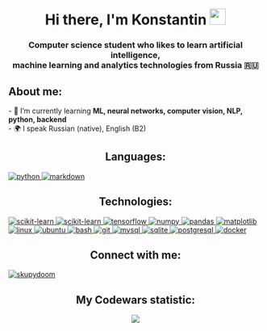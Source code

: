 <h1 align="center">Hi there, I'm Konstantin </a> 
<img src="https://github.com/blackcater/blackcater/raw/main/images/Hi.gif" height="32"/></h1>
<h3 align="center">Computer science student who likes to learn artificial intelligence,
<br />machine learning and analytics technologies from Russia 🇷🇺</h3>
<h2>About me:</h2>
<p>- 🌱 I’m currently learning <b>ML, neural networks, computer vision, NLP, python, backend</b>
<br />- 🌍 I speak Russian (native), English (B2)
</p>
<div align="center">
  <h2> Languages:</h2>
</div>
<p align="left">
  <a href="https://www.python.org" target="_blank" rel="noreferrer"> <img src="https://img.shields.io/badge/python-3670A0?style=for-the-badge&logo=python&logoColor=ffdd54" alt="python" /> </a>
  <a href="https://www.markdownguide.org/basic-syntax/" target="_blank" rel="noreferrer"> <img src="https://img.shields.io/badge/markdown-%23000000.svg?style=for-the-badge&logo=markdown&logoColor=white" alt="markdown" /> </a>
</p"> 
<div align="center">
  <h2>Technologies:</h2>
</div>
<p align="left">
  <a href="https://scikit-learn.org/stable/index.html" target="_blank" rel="noreferrer"> <img src="https://img.shields.io/badge/scikit--learn-%23F7931E.svg?style=for-the-badge&logo=scikit-learn&logoColor=white" alt="scikit-learn" /> </a>
  <a href="https://pytorch.org/" target="_blank" rel="noreferrer"> <img src="https://img.shields.io/badge/PyTorch-%23EE4C2C.svg?style=for-the-badge&logo=PyTorch&logoColor=white" alt="scikit-learn" /> </a>
  <a href="https://www.tensorflow.org/" target="_blank" rel="noreferrer"> <img src="https://img.shields.io/badge/TensorFlow-%23FF6F00.svg?style=for-the-badge&logo=TensorFlow&logoColor=white" alt="tensorflow" /> </a>
  <a href="https://numpy.org/" target="_blank" rel="noreferrer"> <img src="https://img.shields.io/badge/numpy-%23013243.svg?style=for-the-badge&logo=numpy&logoColor=white" alt="numpy" /> </a>
  <a href="https://pandas.pydata.org/" target="_blank" rel="noreferrer"> <img src="https://img.shields.io/badge/pandas-%23150458.svg?style=for-the-badge&logo=pandas&logoColor=white" alt="pandas" /> </a>
  <a href="https://matplotlib.org/" target="_blank" rel="noreferrer"> <img src="https://img.shields.io/badge/Matplotlib-%23ffffff.svg?style=for-the-badge&logo=Matplotlib&logoColor=black" alt="matplotlib" /> </a>
  <a href="https://www.linux.org/" target="_blank" rel="noreferrer"> <img src="https://img.shields.io/badge/Linux-FCC624?style=for-the-badge&logo=linux&logoColor=black" alt="linux" /> </a>
  <a href="https://ubuntu.com/" target="_blank" rel="noreferrer"> <img src="https://img.shields.io/badge/Ubuntu-E95420?style=for-the-badge&logo=ubuntu&logoColor=white" alt="ubuntu" /> </a>
  <a href="http://www.gnu.org/software/bash/" target="_blank" rel="noreferrer"> <img src="https://img.shields.io/badge/shell_script-%23121011.svg?style=for-the-badge&logo=gnu-bash&logoColor=white" alt="bash" /> </a>
  <a href="https://git-scm.com/" target="_blank" rel="noreferrer"> <img src="https://img.shields.io/badge/git-%23F05033.svg?style=for-the-badge&logo=git&logoColor=white" alt="git" /> </a>
  <a href="https://www.mysql.com/" target="_blank" rel="noreferrer"> <img src="https://img.shields.io/badge/mysql-%2300f.svg?style=for-the-badge&logo=mysql&logoColor=white" alt="mysql" /> </a>
  <a href="[https://www.mysql.com/](https://www.sqlite.org/index.html)" target="_blank" rel="noreferrer"> <img src="https://img.shields.io/badge/sqlite-%2307405e.svg?style=for-the-badge&logo=sqlite&logoColor=white" alt="sqlite" /> </a>
  <a href="https://www.postgresql.org/" target="_blank" rel="noreferrer"> <img src="https://img.shields.io/badge/postgres-%23316192.svg?style=for-the-badge&logo=postgresql&logoColor=white" alt="postgresql" /> </a>
  <a href="https://www.docker.com/" target="_blank" rel="noreferrer"> <img src="https://img.shields.io/badge/docker-%230db7ed.svg?style=for-the-badge&logo=docker&logoColor=white" alt="docker" /> </a>
</p>
<div align="center">
  <h2>Connect with me:</h2>
</div>
<p align="left">
<a href="https://t.me/skupydoom" target="blank"> <img align="center" src="https://img.shields.io/badge/Telegram-2CA5E0?style=for-the-badge&logo=telegram&logoColor=white" alt="skupydoom" /></a>
</p>
<h2 align="center">My Codewars statistic:</h2>
<p align="center">
  <a target="_blank" href="https://www.codewars.com/users/Skupydoom">
    <img src="https://github.r2v.ch/codewars?user=Skupydoom&name=true&top_languages=true&stroke=%23b362ff&theme=gradient" />
  </a>
</p>

<!--
**Skupydoom/Skupydoom** is a ✨ _special_ ✨ repository because its `README.md` (this file) appears on your GitHub profile.

Here are some ideas to get you started:

- 🔭 I’m currently working on ...
- 🌱 I’m currently learning ...
- 👯 I’m looking to collaborate on ...
- 🤔 I’m looking for help with ...
- 💬 Ask me about ...
- 📫 How to reach me: ...
- 😄 Pronouns: ...
- ⚡ Fun fact: ...
-->
